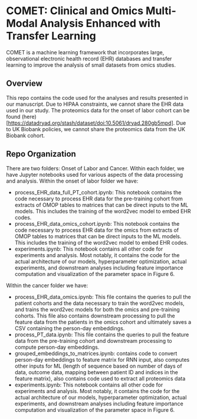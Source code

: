 # COMET: Clinical and Omics Multi-Modal Analysis Enhanced with Transfer Learning
COMET is a machine learning framework that incorporates large, observational electronic health record (EHR) databases and transfer learning to improve the analysis of small datasets from omics studies.
## Overview
This repo contains the code used for the analyses and results presented in our manuscript. Due to HIPAA constraints, we cannot share the EHR data used in our study. The proteomics data for the onset of labor cohort can be found (here)[https://datadryad.org/stash/dataset/doi:10.5061/dryad.280gb5mpd]. Due to UK Biobank policies, we cannot share the proteomics data from the UK Biobank cohort.
## Repo Organization
There are two folders: Onset of Labor and Cancer. Within each folder, we have Jupyter notebooks used for various aspects of the data processing and analysis. Within the onset of labor folder we have:
- process_EHR_data_full_PT_cohort.ipynb: This notebook contains the code necessary to process EHR data for the pre-training cohort from extracts of OMOP tables to matrices that can be direct inputs to the ML models. This includes the training of the word2vec model to embed EHR codes.
- process_EHR_data_omics_cohort.ipynb: This notebook contains the code necessary to process EHR data for the omics from extracts of OMOP tables to matrices that can be direct inputs to the ML models. This includes the training of the word2vec model to embed EHR codes.
- experiments.ipynb: This notebook contains all other code for experiments and analysis. Most notably, it contains the code for the actual architecture of our models, hyperparameter optimization, actual experiments, and downstream analyses including feature importance computation and visualization of the parameter space in Figure 6.

Within the cancer folder we have:
- process_EHR_data_omics.ipynb: This file contains the queries to pull the patient cohorts and the data necessary to train the word2vec models, and trains the word2vec models for both the omics and pre-training cohorts. This file also contains downstream processing to pull the feature data from the patients in the omics cohort and ultimately saves a CSV containing the person-day embeddings.
- process_PT_data.ipynb: This file contains the queries to pull the feature data from the pre-training cohort and downstream processing to compute person-day embeddings. 
- grouped_embeddings_to_matrices.ipynb: contains code to convert person-day embeddings to feature matrix for RNN input, also computes other inputs for ML (length of sequence based on number of days of data, outcome data, mapping between patient ID and indices in the feature matrix), also contains code used to extract all proteomics data
- experiments.ipynb: This notebook contains all other code for experiments and analysis. Most notably, it contains the code for the actual architecture of our models, hyperparameter optimization, actual experiments, and downstream analyses including feature importance computation and visualization of the parameter space in Figure 6.


